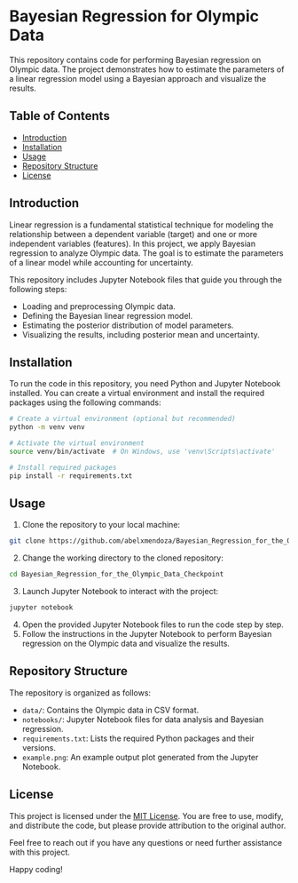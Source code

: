 # Bayesian Regression for Olympic Data

This repository contains code for performing Bayesian regression on Olympic data. The project demonstrates how to estimate the parameters of a linear regression model using a Bayesian approach and visualize the results.

## Table of Contents

- [Introduction](#introduction)
- [Installation](#installation)
- [Usage](#usage)
- [Repository Structure](#repository-structure)
- [License](#license)

## Introduction

Linear regression is a fundamental statistical technique for modeling the relationship between a dependent variable (target) and one or more independent variables (features). In this project, we apply Bayesian regression to analyze Olympic data. The goal is to estimate the parameters of a linear model while accounting for uncertainty.

This repository includes Jupyter Notebook files that guide you through the following steps:

- Loading and preprocessing Olympic data.
- Defining the Bayesian linear regression model.
- Estimating the posterior distribution of model parameters.
- Visualizing the results, including posterior mean and uncertainty.

## Installation

To run the code in this repository, you need Python and Jupyter Notebook installed. You can create a virtual environment and install the required packages using the following commands:

```bash
# Create a virtual environment (optional but recommended)
python -m venv venv

# Activate the virtual environment
source venv/bin/activate  # On Windows, use 'venv\Scripts\activate'

# Install required packages
pip install -r requirements.txt
```


## Usage

1. Clone the repository to your local machine:

```bash
git clone https://github.com/abelxmendoza/Bayesian_Regression_for_the_Olympic_Data_Checkpoint.git
```


2. Change the working directory to the cloned repository:

```bash
cd Bayesian_Regression_for_the_Olympic_Data_Checkpoint
```

3. Launch Jupyter Notebook to interact with the project:

```bash
jupyter notebook
```

4. Open the provided Jupyter Notebook files to run the code step by step.
5. Follow the instructions in the Jupyter Notebook to perform Bayesian regression on the Olympic data and visualize the results.

## Repository Structure

The repository is organized as follows:

* `data/`: Contains the Olympic data in CSV format.
* `notebooks/`: Jupyter Notebook files for data analysis and Bayesian regression.
* `requirements.txt`: Lists the required Python packages and their versions.
* `example.png`: An example output plot generated from the Jupyter Notebook.

## License

This project is licensed under the [MIT License](https://chat.openai.com/c/LICENSE). You are free to use, modify, and distribute the code, but please provide attribution to the original author.

Feel free to reach out if you have any questions or need further assistance with this project.

Happy coding!
